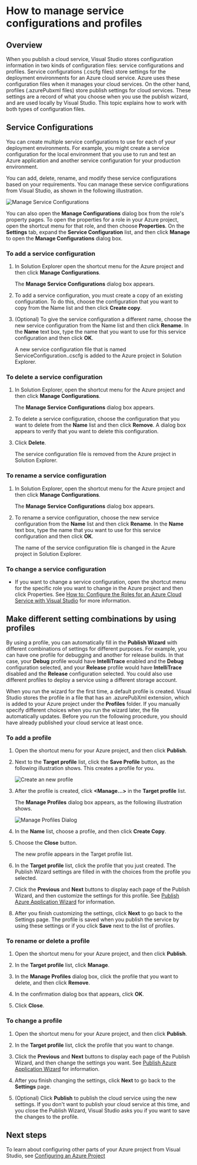 <properties
   pageTitle="How to manage service configurations and profiles | Windows Azure"
   description="Learn how to work with service configurations and profiles configuration files| which store settings for the deployment environments and publish settings for cloud services."
   services="visual-studio-online"
   documentationCenter="na"
   authors="TomArcher"
   manager="douge"
   editor="" />
<tags
	ms.service="multiple"
	ms.date="12/17/2015"
	wacn.date=""/>

# How to manage service configurations and profiles

## Overview

When you publish a cloud service, Visual Studio stores configuration information in two kinds of configuration files: service configurations and profiles. Service configurations (.cscfg files) store settings for the deployment environments for an Azure cloud service. Azure uses these configuration files when it manages your cloud services. On the other hand, profiles (.azurePubxml files) store publish settings for cloud services. These settings are a record of what you choose when you use the publish wizard, and are used locally by Visual Studio. This topic explains how to work with both types of configuration files.

## Service Configurations

You can create multiple service configurations to use for each of your deployment environments. For example, you might create a service configuration for the local environment that you use to run and test an Azure application and another service configuration for your production environment.

You can add, delete, rename, and modify these service configurations based on your requirements. You can manage these service configurations from Visual Studio, as shown in the following illustration.

![Manage Service Configurations](./media/vs-azure-tools-service-configurations-and-profiles-how-to-manage/manage-service-config.png)

You can also open the **Manage Configurations** dialog box from the role's property pages. To open the properties for a role in your Azure project, open the shortcut menu for that role, and then choose **Properties**. On the **Settings** tab, expand the **Service Configuration** list, and then click **Manage** to open the **Manage Configurations** dialog box.

### To add a service configuration

1. In Solution Explorer open the shortcut menu for the Azure project and then click **Manage Configurations**.

    The **Manage Service Configurations** dialog box appears.

1. To add a service configuration, you must create a copy of an existing configuration. To do this, choose the configuration that you want to copy from the Name list and then click **Create copy**.

1. (Optional) To give the service configuration a different name, choose the new service configuration from the Name list and then click **Rename**. In the **Name** text box, type the name that you want to use for this service configuration and then click **OK**.

    A new service configuration file that is named ServiceConfiguration.<New Name>.cscfg is added to the Azure project in Solution Explorer.


### To delete a service configuration

1. In Solution Explorer, open the shortcut menu for the Azure project and then click **Manage Configurations**.

    The **Manage Service Configurations** dialog box appears.

1. To delete a service configuration, choose the configuration that you want to delete from the **Name** list and then click **Remove**. A dialog box appears to verify that you want to delete this configuration.

1. Click **Delete**.

     The service configuration file is removed from the Azure project in Solution Explorer.


### To rename a service configuration

1. In Solution Explorer, open the shortcut menu for the Azure project and then click **Manage Configurations**.

    The **Manage Service Configurations** dialog box appears.

1. To rename a service configuration, choose the new service configuration from the **Name** list and then click **Rename**. In the **Name** text box, type the name that you want to use for this service configuration and then click **OK**.

    The name of the service configuration file is changed in the Azure project in Solution Explorer.

### To change a service configuration

- If you want to change a service configuration, open the shortcut menu for the specific role you want to change in the Azure project and then click Properties. See [How to: Configure the Roles for an Azure Cloud Service with Visual Studio](https://msdn.microsoft.com/zh-cn/library/azure/hh369931.aspx) for more information.

## Make different setting combinations by using profiles

By using a profile, you can automatically fill in the **Publish Wizard** with different combinations of settings for different purposes. For example, you can have one profile for debugging and another for release builds. In that case, your **Debug** profile would have **IntelliTrace** enabled and the **Debug** configuration selected, and your **Release** profile would have **IntelliTrace** disabled and the **Release** configuration selected. You could also use different profiles to deploy a service using a different storage account.

When you run the wizard for the first time, a default profile is created. Visual Studio stores the profile in a file that has an .azurePubXml extension, which is added to your Azure project under the **Profiles** folder. If you manually specify different choices when you run the wizard later, the file automatically updates. Before you run the following procedure, you should have already published your cloud service at least once.

### To add a profile

1. Open the shortcut menu for your Azure project, and then click **Publish**.

1. Next to the **Target profile** list, click the **Save Profile** button, as the following illustration shows. This creates a profile for you.

    ![Create an new profile](./media/vs-azure-tools-service-configurations-and-profiles-how-to-manage/create-new-profile.png)

1. After the profile is created, click **<Manage…>** in the **Target profile** list.

    The **Manage Profiles** dialog box appears, as the following illustration shows.

    ![Manage Profiles Dialog](./media/vs-azure-tools-service-configurations-and-profiles-how-to-manage/manage-profiles.png)

1. In the **Name** list, choose a profile, and then click **Create Copy**.

1. Choose the **Close** button.

    The new profile appears in the Target profile list.

1. In the **Target profile** list, click the profile that you just created. The Publish Wizard settings are filled in with the choices from the profile you selected.

1. Click the **Previous** and **Next** buttons to display each page of the Publish Wizard, and then customize the settings for this profile. See [Publish Azure Application Wizard](/documentation/articles/vs-azure-tools-publish-azure-application-wizard/) for information.

1. After you finish customizing the settings, click **Next** to go back to the Settings page. The profile is saved when you publish the service by using these settings or if you click **Save** next to the list of profiles.

### To rename or delete a profile

1. Open the shortcut menu for your Azure project, and then click **Publish**.

1. In the **Target profile** list, click **Manage**.

1. In the **Manage Profiles** dialog box, click the profile that you want to delete, and then click **Remove**.

1. In the confirmation dialog box that appears, click **OK**.

1. Click **Close**.

### To change a profile

1. Open the shortcut menu for your Azure project, and then click **Publish**.

1. In the **Target profile** list, click the profile that you want to change.

1. Click the **Previous** and **Next** buttons to display each page of the Publish Wizard, and then change the settings you want. See [Publish Azure Application Wizard](/documentation/articles/vs-azure-tools-publish-azure-application-wizard/) for information.

1. After you finish changing the settings, click **Next** to go back to the **Settings** page.

1. (Optional) Click **Publish** to publish the cloud service using the new settings. If you don't want to publish your cloud service at this time, and you close the Publish Wizard, Visual Studio asks you if you want to save the changes to the profile.

## Next steps

To learn about configuring other parts of your Azure project from Visual Studio, see [Configuring an Azure Project](https://azure.microsoft.com/zh-cn/documentation/articles/vs-azure-tools-configuring-an-azure-project/)
